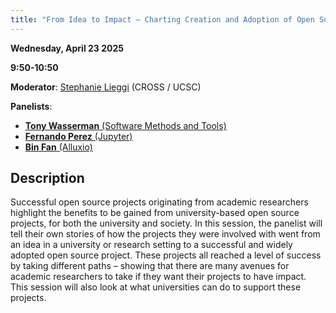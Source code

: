```yaml
---
title: "From Idea to Impact — Charting Creation and Adoption of Open Source Coming from Academia"
---
```


**Wednesday, April 23 2025**

**9:50-10:50**

**Moderator**: [Stephanie Lieggi](../speakers/stephanie-lieggi.md) (CROSS / UCSC)

**Panelists**:

- [**Tony Wasserman** (Software Methods and Tools)](../speakers/tony-wasserman.md)
- [**Fernando Perez** (Jupyter)](../speakers/fernando-perez.md)
- [**Bin Fan** (Alluxio)](../speakers/bin-fan.md)

## Description

Successful open source projects originating from academic researchers highlight the benefits to be gained from university-based open source projects, for both the university and society. In this session, the panelist will tell their own stories of how the projects they were involved with went from an idea in a university or research setting to a successful and widely adopted open source project. These projects all reached a level of success by taking different paths – showing that there are many avenues for academic researchers to take if they want their projects to have impact.  This session will also look at what universities can do to support these projects.
